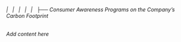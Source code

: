 ###### |   |   |   |   |   ├── Consumer Awareness Programs on the Company’s Carbon Footprint

*Add content here*